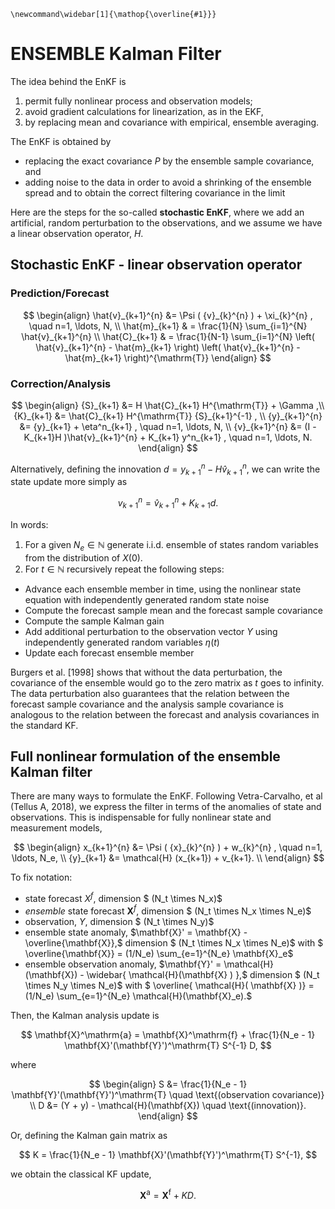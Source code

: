 ```{math}
\newcommand\widebar[1]{\mathop{\overline{#1}}}
```

# ENSEMBLE Kalman Filter

The idea behind the EnKF is

1. permit fully nonlinear process and observation models;
2. avoid gradient calculations for linearization, as in the EKF,
3. by replacing mean and covariance with empirical, ensemble averaging.


The EnKF is obtained by 
- replacing the exact covariance $P$ by the ensemble sample covariance, and
- adding noise to the data in order to avoid a shrinking of the ensemble spread and to obtain the correct filtering covariance in the limit

Here are the steps for the so-called **stochastic EnKF**, where we add an artificial, random perturbation to the observations, and we assume we have a linear observation operator, $H.$

## Stochastic EnKF - linear observation operator


### Prediction/Forecast

$$
\begin{align}
 \hat{v}_{k+1}^{n} &= \Psi ( {v}_{k}^{n} ) +  \xi_{k}^{n} , \quad n=1, \ldots, N, \\
 \hat{m}_{k+1} & =  \frac{1}{N} \sum_{i=1}^{N}   \hat{v}_{k+1}^{n}  \\
 \hat{C}_{k+1} & = \frac{1}{N-1} \sum_{i=1}^{N} \left( \hat{v}_{k+1}^{n} - \hat{m}_{k+1}  \right)
                     \left( \hat{v}_{k+1}^{n} - \hat{m}_{k+1}  \right)^{\mathrm{T}}
\end{align}
$$

### Correction/Analysis

$$
\begin{align}
  {S}_{k+1} &= H \hat{C}_{k+1} H^{\mathrm{T}} + \Gamma ,\\
  {K}_{k+1} &= \hat{C}_{k+1} H^{\mathrm{T}} {S}_{k+1}^{-1} , \\
  {y}_{k+1}^{n} &= {y}_{k+1} + \eta^n_{k+1} , \quad n=1, \ldots, N, \\ 
  {v}_{k+1}^{n} &= (I - K_{k+1}H )\hat{v}_{k+1}^{n} + K_{k+1} y^n_{k+1} , \quad n=1, \ldots, N.
\end{align}
$$

Alternatively, defining the innovation $d = {y}_{k+1}^{n} - H \hat{v}_{k+1}^{n},$ we can write the state update more simply as

$$
  {v}_{k+1}^{n} = \hat{v}_{k+1}^{n} + K_{k+1} d .
$$


In words:

1. For a given $N_e \in  \mathbb{N}$ generate i.i.d. ensemble of states random variables
from the distribution of $X(0).$
2. For $t \in  \mathbb{N}$ recursively repeat the following steps:

 - Advance each ensemble member in time, using the nonlinear state equation
    with independently generated random state noise
 - Compute the forecast sample mean and the forecast sample covariance
 - Compute the sample Kalman gain
 - Add additional perturbation to the observation vector $Y$ using independently generated random variables $\eta(t)$
 - Update each forecast ensemble member

Burgers et al. [1998] shows that without the data perturbation,
the covariance of the ensemble would go to the zero matrix as $t$ goes to infinity. The
data perturbation also guarantees that the relation between the forecast sample
covariance and the analysis sample covariance
is analogous to the relation between the forecast and analysis covariances in the
standard KF.

## Full nonlinear formulation of the ensemble Kalman filter

There are many ways to formulate the EnKF. Following Vetra-Carvalho, et al (Tellus A, 2018), we express the filter in terms of the anomalies of state and observations. This is indispensable for fully nonlinear state and measurement models,

$$
\begin{align}
 x_{k+1}^{n} &= \Psi ( {x}_{k}^{n} ) +  w_{k}^{n} , \quad n=1, \ldots, N_e, \\
{y}_{k+1}    &=  \mathcal{H} (x_{k+1}) +  v_{k+1}.  \\
\end{align}
$$


To fix notation: 

- state forecast $X^f,$ dimension $ (N_t \times N_x)$
- *ensemble* state forecast $\mathbf{X}^f,$ dimension $ (N_t \times N_x \times N_e)$
- observation, $Y,$ dimension $ (N_t \times N_y)$
- ensemble state anomaly, $\mathbf{X}' = \mathbf{X} - \overline{\mathbf{X}},$ dimension $ (N_t \times N_x \times N_e)$ with $ \overline{\mathbf{X}} = (1/N_e) \sum_{e=1}^{N_e} \mathbf{X}_e$
- ensemble observation anomaly,  $\mathbf{Y}' = \mathcal{H}(\mathbf{X}) - \widebar{ \mathcal{H}(\mathbf{X} ) },$ dimension $ (N_t \times N_y \times N_e)$ with  $ \overline{ \mathcal{H}( \mathbf{X} )} = (1/N_e)
 \sum_{e=1}^{N_e} \mathcal{H}(\mathbf{X}_e).$

Then, the Kalman analysis update is

$$ 
 \mathbf{X}^\mathrm{a} = \mathbf{X}^\mathrm{f} + \frac{1}{N_e - 1} \mathbf{X}'(\mathbf{Y}')^\mathrm{T} S^{-1} D,
$$

where

$$  \begin{align}
 S &= \frac{1}{N_e - 1} \mathbf{Y}'(\mathbf{Y}')^\mathrm{T} \quad \text{(observation covariance)} \\
 D &= (Y + y) - \mathcal{H}(\mathbf{X}) \quad \text{(innovation)}.
\end{align} $$

Or, defining the Kalman gain matrix as

$$
   K = \frac{1}{N_e - 1} \mathbf{X}'(\mathbf{Y}')^\mathrm{T} S^{-1},
$$

we obtain the classical KF update,

$$
   \mathbf{X}^\mathrm{a} = \mathbf{X}^\mathrm{f}  + K D.
$$ 
